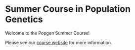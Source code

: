 # Summer Course in Population Genetics

Welcome to the Popgen Summer Course!

Please see our [course website](https://website.popgen.dk/summer/) for more information.
